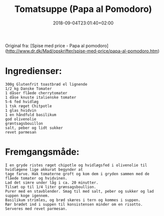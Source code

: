 ﻿---
title: "Tomatsuppe (Papa al Pomodoro)"
date: 2018-09-04T23:01:40+02:00
draft: true
---
Original fra: [Spise med price - Papa al pomodoro] (http://www.dr.dk/Mad/opskrifter/spise-med-price/papa-al-pomodoro.htm)
 
# Ingredienser:

	300g Glutenfrit toastbrød el lignende
	1/2 kg Danske Tomater
	1 dåser flåede cherrytomater
	1 dåse knuste italienske tomater
	5-6 fed hvidløg
	1 tsk røget Chitpotle 
	1 glas hvidvin
	1 en håndfuld basilikum
	god olivenolie
	grøntsagsbouillon
	salt, peber og lidt sukker
	revet parmesan

# Fremgangsmåde:

	I en gryde ristes røget chipotle og hvidløgsfed i olivenolie til hvidløgene lige akkurat begynder at 
	tage farve. Hak tomaterne groft og kom dem i gryden sammen med de flåede tomater og hvidvinen. 
	Lad det simre under låg i ca. 20 minutter. 
	Tilsæt op til 1/4 liter grønsagsboullion.
	Purer med en stavblender. Smag til med salt, peber og sukker og lad suppen koge igennem. 
	Basilikum strimles, og brød skæres i tern og kommes i suppen. 
	Rør brødet ind i suppen til konsistensen minder om en risotto. 
	Serveres med revet parmesan.
